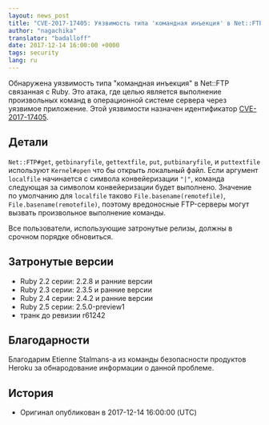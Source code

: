 ```yaml
---
layout: news_post
title: "CVE-2017-17405: Уязвимость типа 'командная инъекция' в Net::FTP"
author: "nagachika"
translator: "badalloff"
date: 2017-12-14 16:00:00 +0000
tags: security
lang: ru
---
```


Обнаружена уязвимость типа "командная инъекция" в Net::FTP связанная с Ruby. 
Это атака, где целью является выполнение произвольных команд в операционной системе сервера через уязвимое приложение.
Этой уязвимости назначен идентификатор [CVE-2017-17405](http://cve.mitre.org/cgi-bin/cvename.cgi?name=CVE-2017-17405).

## Детали

`Net::FTP#get`, `getbinaryfile`, `gettextfile`, `put`, `putbinaryfile`, и
`puttextfile` используют `Kernel#open` что бы открыть локальный файл.  Если аргумент `localfile`
начинается с символа конвейеризации `"|"`, команда следующая за символом конвейеризации будет выполнено.
Значение по умолчанию для `localfile` таково `File.basename(remotefile)`, 
`File.basename(remotefile)`, поэтому вредоносные FTP-серверы могут вызвать произвольное
выполнение команды.

Все пользователи, использующие затронутые релизы, должны в срочном порядке
обновиться.

## Затронутые версии

* Ruby 2.2 серии: 2.2.8 и ранние версии
* Ruby 2.3 серии: 2.3.5 и ранние версии
* Ruby 2.4 серии: 2.4.2 и ранние версии
* Ruby 2.5 серии: 2.5.0-preview1
* транк до ревизии r61242

## Благодарности

Благодарим Etienne Stalmans-а из команды безопасности продуктов Heroku за обнародование информации о данной проблеме.

## История

* Оригинал опубликован в 2017-12-14 16:00:00 (UTC)

